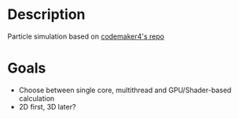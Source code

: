 # Description
Particle simulation based on [codemaker4's repo](https://github.com/codemaker4/raylib-particle-toy)

# Goals
- Choose between single core, multithread and GPU/Shader-based calculation
- 2D first, 3D later?
